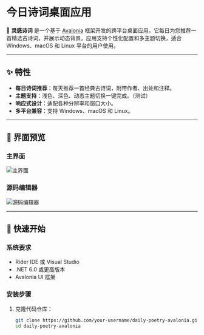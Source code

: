 # 今日诗词桌面应用

🌸 **灵感诗词** 是一个基于 [Avalonia](https://avaloniaui.net/) 框架开发的跨平台桌面应用。它每日为您推荐一首精选古诗词，并展示动态背景。应用支持个性化配置和多主题切换，适合 Windows、macOS 和 Linux 平台的用户使用。

---

## ✨ 特性

- **每日诗词推荐**：每天推荐一首经典古诗词，附带作者、出处和注释。
- **主题支持**：浅色、深色、动态主题切换一键完成。（测试）
- **响应式设计**：适配各种分辨率和窗口大小。
- **多平台兼容**：支持 Windows、macOS 和 Linux。

---

## 📸 界面预览

### **主界面**
![主界面](docs/images/screenshot-main.png)

### **源码编辑器**
![源码编辑器](docs/images/screenshot-editor.png)

---

## 🚀 快速开始

### **系统要求**

- Rider IDE 或 Visual Studio
- .NET 6.0 或更高版本
- Avalonia UI 框架

### **安装步骤**

1. 克隆代码仓库：
   ```bash
   git clone https://github.com/your-username/daily-poetry-avalonia.git
   cd daily-poetry-avalonia
